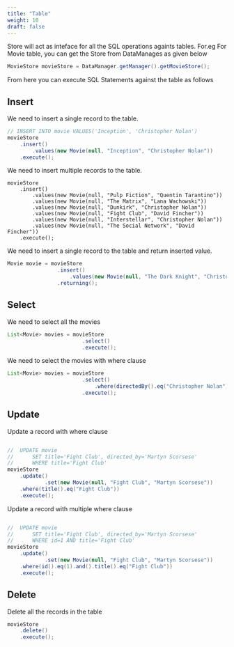 ```yaml
---
title: "Table"
weight: 10
draft: false
---
```


Store will act as inteface for all the SQL operations againts tables. For.eg For Movie table, you can get the Store from DataManages as given below

```java
MovieStore movieStore = DataManager.getManager().getMovieStore();
```

From here you can execute SQL Statements against the table as follows

## Insert

We need to insert a single record to the table.

```java
// INSERT INTO movie VALUES('Inception', 'Christopher Nolan')
movieStore
    .insert()
        .values(new Movie(null, "Inception", "Christopher Nolan"))
    .execute();
```

We need to insert multiple records to the table.

```
movieStore
    .insert()
        .values(new Movie(null, "Pulp Fiction", "Quentin Tarantino"))
        .values(new Movie(null, "The Matrix", "Lana Wachowski"))
        .values(new Movie(null, "Dunkirk", "Christopher Nolan"))
        .values(new Movie(null, "Fight Club", "David Fincher"))
        .values(new Movie(null, "Interstellar", "Christopher Nolan"))
        .values(new Movie(null, "The Social Network", "David Fincher"))
    .execute();
```

We need to insert a single record to the table and return inserted value.

```java
Movie movie = movieStore
                .insert()
                    .values(new Movie(null, "The Dark Knight", "Christopher Nolan"))
                .returning();
```

## Select

We need to select all the movies

```java
List<Movie> movies = movieStore
                        .select()
                        .execute();
```

We need to select the movies with where clause

```java
List<Movie> movies = movieStore
                        .select()
                            .where(directedBy().eq("Christopher Nolan"))
                        .execute();
```

## Update

Update a record with where clause

```java

//  UPDATE movie 
//      SET title='Fight Club', directed_by='Martyn Scorsese' 
//      WHERE title='Fight Club'
movieStore
    .update()
            .set(new Movie(null, "Fight Club", "Martyn Scorsese"))
    .where(title().eq("Fight Club"))
    .execute();
```

Update a record with multiple where clause

```java

//  UPDATE movie 
//      SET title='Fight Club', directed_by='Martyn Scorsese' 
//      WHERE id=1 AND title='Fight Club'
movieStore
    .update()
            .set(new Movie(null, "Fight Club", "Martyn Scorsese"))
    .where(id().eq(1).and().title().eq("Fight Club"))
    .execute();
```

## Delete

Delete all the records in the table

```java
movieStore
    .delete()
    .execute();
```

